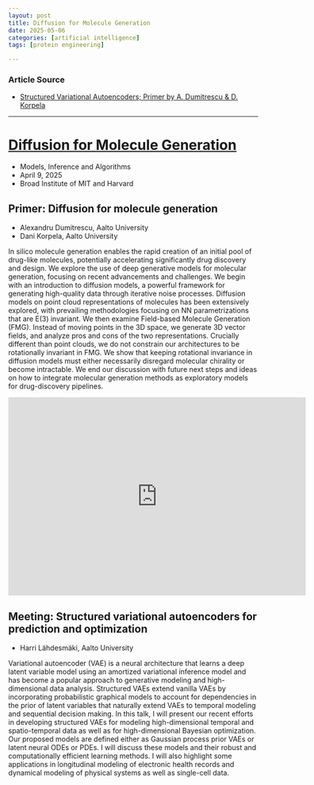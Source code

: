 ```yaml
---
layout: post
title: Diffusion for Molecule Generation 
date: 2025-05-06
categories: [artificial intelligence]
tags: [protein engineering]

---
```


### Article Source


* [Structured Variational Autoencoders; Primer by A. Dumitrescu & D. Korpela](https://www.youtube.com/watch?v=jsjYcugNoTk)

---

# [Diffusion for Molecule Generation](https://www.youtube.com/watch?v=jsjYcugNoTk)

* Models, Inference and Algorithms
* April 9, 2025
* Broad Institute of MIT and Harvard

## Primer: Diffusion for molecule generation

* Alexandru Dumitrescu, Aalto University
* Dani Korpela, Aalto University

In silico molecule generation enables the rapid creation of an initial pool of drug-like molecules, potentially accelerating significantly drug discovery and design. We explore the use of deep generative models for molecular generation, focusing on recent advancements and challenges. We begin with an introduction to diffusion models, a powerful framework for generating high-quality data through iterative noise processes. Diffusion models on point cloud representations of molecules has been extensively explored, with prevailing methodologies focusing on NN parametrizations that are E(3) invariant. We then examine Field-based Molecule Generation (FMG). Instead of moving points in the 3D space, we generate 3D vector fields, and analyze pros and cons of the two representations. Crucially different than point clouds, we do not constrain our architectures to be rotationally invariant in FMG. We show that keeping rotational invariance in diffusion models must either necessarily disregard molecular chirality or become intractable. We end our discussion with future next steps and ideas on how to integrate molecular generation methods as exploratory models for drug-discovery pipelines.

<iframe width="600" height="400" src="https://www.youtube.com/embed/jsjYcugNoTk?si=ba42INp2k7cmKliE" title="YouTube video player" frameborder="0" allow="accelerometer; autoplay; clipboard-write; encrypted-media; gyroscope; picture-in-picture; web-share" referrerpolicy="strict-origin-when-cross-origin" allowfullscreen></iframe>

## Meeting: Structured variational autoencoders for prediction and optimization

* Harri Lähdesmäki, Aalto University

Variational autoencoder (VAE) is a neural architecture that learns a deep latent variable model using an amortized variational inference model and has become a popular approach to generative modeling and high-dimensional data analysis. Structured VAEs extend vanilla VAEs by incorporating probabilistic graphical models to account for dependencies in the prior of latent variables that naturally extend VAEs to temporal modeling and sequential decision making. In this talk, I will present our recent efforts in developing structured VAEs for modeling high-dimensional temporal and spatio-temporal data as well as for high-dimensional Bayesian optimization. Our proposed models are defined either as Gaussian process prior VAEs or latent neural ODEs or PDEs. I will discuss these models and their robust and computationally efficient learning methods. I will also highlight some applications in longitudinal modeling of electronic health records and dynamical modeling of physical systems as well as single-cell data. 
